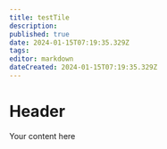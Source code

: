 ```yaml
---
title: testTile
description: 
published: true
date: 2024-01-15T07:19:35.329Z
tags: 
editor: markdown
dateCreated: 2024-01-15T07:19:35.329Z
---
```


# Header
Your content here